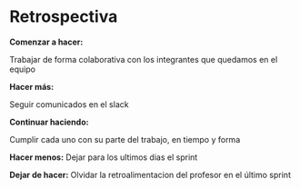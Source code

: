 # Retrospectiva
**Comenzar a hacer:**

Trabajar de forma colaborativa con los integrantes que quedamos en el equipo


**Hacer más:**

Seguir comunicados en el slack


**Continuar haciendo:**

Cumplir cada uno con su parte del trabajo, en tiempo y forma


**Hacer menos:**
Dejar para los ultimos dias el sprint


**Dejar de hacer:**
Olvidar la retroalimentacion del profesor en el último sprint